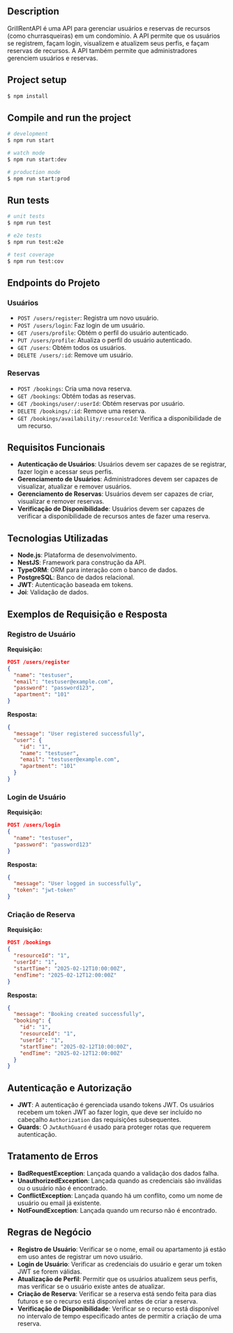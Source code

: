 ## Description

GrillRentAPI é uma API para gerenciar usuários e reservas de recursos (como churrasqueiras) em um condomínio. A API permite que os usuários se registrem, façam login, visualizem e atualizem seus perfis, e façam reservas de recursos. A API também permite que administradores gerenciem usuários e reservas.

## Project setup

```bash
$ npm install
```

## Compile and run the project

```bash
# development
$ npm run start

# watch mode
$ npm run start:dev

# production mode
$ npm run start:prod
```

## Run tests

```bash
# unit tests
$ npm run test

# e2e tests
$ npm run test:e2e

# test coverage
$ npm run test:cov
```

## Endpoints do Projeto

### Usuários
- `POST /users/register`: Registra um novo usuário.
- `POST /users/login`: Faz login de um usuário.
- `GET /users/profile`: Obtém o perfil do usuário autenticado.
- `PUT /users/profile`: Atualiza o perfil do usuário autenticado.
- `GET /users`: Obtém todos os usuários.
- `DELETE /users/:id`: Remove um usuário.

### Reservas
- `POST /bookings`: Cria uma nova reserva.
- `GET /bookings`: Obtém todas as reservas.
- `GET /bookings/user/:userId`: Obtém reservas por usuário.
- `DELETE /bookings/:id`: Remove uma reserva.
- `GET /bookings/availability/:resourceId`: Verifica a disponibilidade de um recurso.

## Requisitos Funcionais

- **Autenticação de Usuários**: Usuários devem ser capazes de se registrar, fazer login e acessar seus perfis.
- **Gerenciamento de Usuários**: Administradores devem ser capazes de visualizar, atualizar e remover usuários.
- **Gerenciamento de Reservas**: Usuários devem ser capazes de criar, visualizar e remover reservas.
- **Verificação de Disponibilidade**: Usuários devem ser capazes de verificar a disponibilidade de recursos antes de fazer uma reserva.

## Tecnologias Utilizadas

- **Node.js**: Plataforma de desenvolvimento.
- **NestJS**: Framework para construção da API.
- **TypeORM**: ORM para interação com o banco de dados.
- **PostgreSQL**: Banco de dados relacional.
- **JWT**: Autenticação baseada em tokens.
- **Joi**: Validação de dados.

## Exemplos de Requisição e Resposta

### Registro de Usuário
**Requisição:**
```json
POST /users/register
{
  "name": "testuser",
  "email": "testuser@example.com",
  "password": "password123",
  "apartment": "101"
}
```

**Resposta:**
```json
{
  "message": "User registered successfully",
  "user": {
    "id": "1",
    "name": "testuser",
    "email": "testuser@example.com",
    "apartment": "101"
  }
}
```

### Login de Usuário
**Requisição:**
```json
POST /users/login
{
  "name": "testuser",
  "password": "password123"
}
```

**Resposta:**
```json
{
  "message": "User logged in successfully",
  "token": "jwt-token"
}
```

### Criação de Reserva
**Requisição:**
```json
POST /bookings
{
  "resourceId": "1",
  "userId": "1",
  "startTime": "2025-02-12T10:00:00Z",
  "endTime": "2025-02-12T12:00:00Z"
}
```

**Resposta:**
```json
{
  "message": "Booking created successfully",
  "booking": {
    "id": "1",
    "resourceId": "1",
    "userId": "1",
    "startTime": "2025-02-12T10:00:00Z",
    "endTime": "2025-02-12T12:00:00Z"
  }
}
```

## Autenticação e Autorização

- **JWT**: A autenticação é gerenciada usando tokens JWT. Os usuários recebem um token JWT ao fazer login, que deve ser incluído no cabeçalho `Authorization` das requisições subsequentes.
- **Guards**: O `JwtAuthGuard` é usado para proteger rotas que requerem autenticação.

## Tratamento de Erros

- **BadRequestException**: Lançada quando a validação dos dados falha.
- **UnauthorizedException**: Lançada quando as credenciais são inválidas ou o usuário não é encontrado.
- **ConflictException**: Lançada quando há um conflito, como um nome de usuário ou email já existente.
- **NotFoundException**: Lançada quando um recurso não é encontrado.

## Regras de Negócio

- **Registro de Usuário**: Verificar se o nome, email ou apartamento já estão em uso antes de registrar um novo usuário.
- **Login de Usuário**: Verificar as credenciais do usuário e gerar um token JWT se forem válidas.
- **Atualização de Perfil**: Permitir que os usuários atualizem seus perfis, mas verificar se o usuário existe antes de atualizar.
- **Criação de Reserva**: Verificar se a reserva está sendo feita para dias futuros e se o recurso está disponível antes de criar a reserva.
- **Verificação de Disponibilidade**: Verificar se o recurso está disponível no intervalo de tempo especificado antes de permitir a criação de uma reserva.
